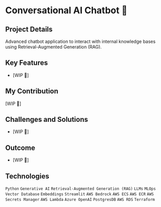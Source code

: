 # Conversational AI Chatbot 🤖

## Project Details
Advanced chatbot application to interact with internal knowledge bases using Retrieval-Augmented Generation (RAG).

## Key Features
- [WIP 🚧]

## My Contribution
[WIP 🚧]

## Challenges and Solutions
- [WIP 🚧]

## Outcome
- [WIP 🚧]

## Technologies
`Python`  `Generative AI`  `Retrieval-Augmented Generation (RAG)`  `LLMs`  `MLOps`  `Vector Database`  `Embeddings`  `Streamlit` `AWS Bedrock` `AWS ECS`  `AWS ECR`  `AWS Secrets Manager`  `AWS Lambda`  `Azure OpenAI`  `PostgresDB`  `AWS RDS`  `Terraform`
